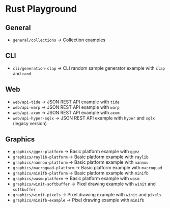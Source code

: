 # Rust Playground

## General

- `general/collections` -> Collection examples

## CLI

- `cli/generation-clap` -> CLI random sample generator example with `clap` and `rand`

## Web

- `web/api-tide` -> JSON REST API example with `tide`
- `web/api-warp` -> JSON REST API example with `warp`
- `web/api-axum` -> JSON REST API example with `axum`
- `web/api-hyper-sqlx` -> JSON REST API example with `hyper` and `sqlx` (legacy version)

## Graphics

- `graphics/ggez-platform` -> Basic platform example with `ggez`
- `graphics/raylib-platform` -> Basic platform example with `raylib`
- `graphics/nannou-platform` -> Basic platform example with `nannou`
- `graphics/macroquad-platform` -> Basic platform example with `macroquad`
- `graphics/minifb-platform` -> Basic platform example with `minifb`
- `graphics/wasm-platform` -> Basic platform example with `wasm`
- `graphics/winit-softbuffer` -> Pixel drawing example with `winit` and `softbuffer`
- `graphics/winit-pixels` -> Pixel drawing example with `winit` and `pixels`
- `graphics/minifb-example` -> Pixel drawing example with `minifb`
